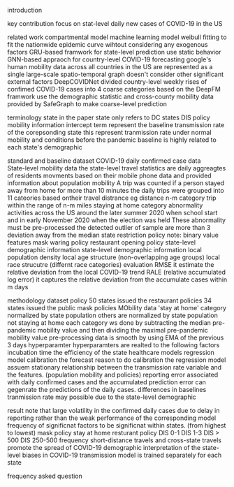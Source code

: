 introduction

key contribution
    focus on stat-level daily new cases of COVID-19 in the US

related work
    compartmental model
    machine learning model
        weibull fitting to fit the nationwide epidemic curve wihtout considering any exogenous factors
        GRU-based framwork for state-level prediction 
            use static behavior
        GNN-based appraoch for country-level COVID-19 forecasting 
            google's human mobility data across all countries in the US are represented as a single large-scale spatio-temporal graph
            doesn't consider other significant external factors
        DeepCOVIDNet
            divided country-level weekly rises of confimed COVID-19 cases into 4 coarse categories
            based on the DeepFM framwork
            use the demographic statistic and cross-county mobility data provided by SafeGraph to make coarse-level prediction

terminology
    state 
        in the paper state only refers to DC states
    DIS policy
        mobility information
    intercept term 
        represent the baseline transmission rate of the corepsonding state
            this represent tranmission rate under normal mobility and conditions before the pandemic
        baseline is highly related to each state's demographic

standard and baseline
    dataset
        COVID-19 daily confirmed case data        
        State-level mobility data
            the state-level travel statistics are daily aggreagtes of residents movments based on their mobile phone data
             and provided information about population mobility
            A trip was counted if a person stayed away from home for more than 10 minutes
            the daily trips were grouped into 11 cateories based ontheir travel distrance
                eg 
                    distance n-m category
                        trip within the range of n-m miles
                    staying at home category
            abnormality activities across the US around the later summer 2020 when school start and in early November 2020 
             when the election was held
                These abnormality must be pre-processed
                the detected outlier of sample are more than 3 deviation away from the median
        state restriction policy
            note: binary value features
            mask waring policy
            restaurant opening policy
        state-level demographic information
            state-level demographic information
                local population density
                local age structure (non-overlapping age groups)
                local race strucutre (differnt race categories)
    evaluation 
        RMSE
            it estimate the relative deviation from the local COVID-19 trend
        RALE (relative accumulated log error)
            it captures the relative deviation from the accumulate cases within m days

methodology
    dataset
        policy
            50 states issued the restaurant policies
            34 states issued the public mask policies
        MObility data
            'stay at home' category normalized by state population
            others are normalized by state population not staying at home
            each category ws done by subtracting the median pre-pandemic mobility value and then dividing the maximal pre-pandemic mobility value
    pre-processing
        data is smooth by using EMA of the previous 3 days
    hyperparamter 
        hyperparamters are realted to the following factors
            incubation time
            the efficiency of the state healthcare
    models
        regression model
        calibration the forecast
            reason to do calibration
                the regression model assuem stationary relationship between the transmission rate variable and the features. (population mobility and policies)
                reporting  error associated with daily confirmed cases and the accumulated prediction error can gegenrate the predictions of the daily cases.
        differences in baselines tranmission rate may possible due to the state-level demographic


result
    note that large volatility in the confirmed daily cases due to delay in reporting rather than the weak 
     performance of the corresponding model 
    frequency of significnat factors to be significnat within states. (from highest to lowest)
        mask policy
        stay at home
        resturant policy
        DIS 0-1
        DIS 1-3
        DIS > 500 
        DIS 250-500
    frequency short-distance travels and cross-state travels promote the spread of COVID-19
    demographic interpretation of the state-level biases in COVID-19 transmission
        model is trained separately for each state

frequency asked question
